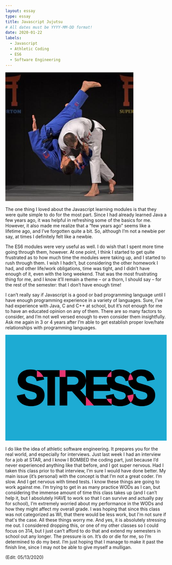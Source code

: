 ```yaml
---
layout: essay
type: essay
title: Javascript Jujutsu
# All dates must be YYYY-MM-DD format!
date: 2020-01-22
labels:
  - Javascript
  - Athletic Coding
  - ES6
  - Software Engineering
---
```


<img class="ui small left circular floated image" src="../images/jujutsu.jpg">

The one thing I loved about the Javascript learning modules is that they were quite simple to do for the most part. Since I had already learned Java a few years ago, it was helpful in refreshing some of the basics for me. However, it also made me realize that a “few years ago” seems like a lifetime ago, and I’ve forgotten quite a bit. So, although I’m not a newbie per say, at times I definitely felt like a newbie.

The ES6 modules were very useful as well. I do wish that I spent more time going through them, however. At one point, I think I started to get quite frustrated as to how much time the modules were taking up, and I started to rush through them. I wish I hadn’t, but considering the other homework I had, and other life/work obligations, time was tight, and I didn’t have enough of it, even with the long weekend. That was the most frustrating thing for me, and I know it’ll remain a theme – or a thorn, I should say – for the rest of the semester: that I don’t have enough time!

I can’t really say if Javascript is a good or bad programming language until I have enough programming experience in a variety of languages. Sure, I’ve had experience with Java, C and C++ at school, but it’s not enough for me to have an educated opinion on any of them. There are so many factors to consider, and I’m not well versed enough to even consider them insightfully. Ask me again in 3 or 4 years after I’m able to get establish proper love/hate relationships with programming languages.

<div class="ui divider"></div>

<img class="ui small left circular floated image" src="../images/stress2.png">


I do like the idea of athletic software engineering. It prepares you for the real world, and especially for interviews. Just last week I had an interview for a job at STAR, and I know I BOMBED the coding part, just because I’d never experienced anything like that before, and I got super nervous. Had I taken this class prior to that interview, I’m sure I would have done better. My main issue (it’s personal) with the concept is that I’m not a great coder. I’m slow. And I get nervous with timed tests. I know these things are going to work against me. I’m trying to get in as many practice WODs as I can, but considering the immense amount of time this class takes up (and I can’t help it, but I absolutely HAVE to work so that I can survive and actually pay for school), I’m extremely worried about my performance in the WODs and how they might affect my overall grade. I was hoping that since this class was not categorized as WI, that there would be less work, but I'm not sure if that's the case. All these things worry me. And yes, it is absolutely stressing me out. I considered dropping this, or one of my other classes so I could focus on 314, but I just can’t afford to do that and extend my semesters in school out any longer. The pressure is on. It’s do or die for me, so I’m determined to do my best. I’m just hoping that I manage to make it past the finish line, since I may not be able to give myself a mulligan.

(Edit: 05/13/2020)
